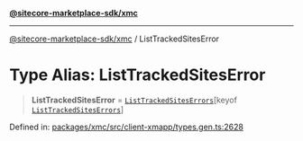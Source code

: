 [**@sitecore-marketplace-sdk/xmc**](../README.md)

***

[@sitecore-marketplace-sdk/xmc](../README.md) / ListTrackedSitesError

# Type Alias: ListTrackedSitesError

> **ListTrackedSitesError** = [`ListTrackedSitesErrors`](ListTrackedSitesErrors.md)\[keyof [`ListTrackedSitesErrors`](ListTrackedSitesErrors.md)\]

Defined in: [packages/xmc/src/client-xmapp/types.gen.ts:2628](https://github.com/Sitecore/sitecore-marketplace-sdk/blob/e87783cce9f115393973a45e109d17b99bf1df7e/packages/xmc/src/client-xmapp/types.gen.ts#L2628)
